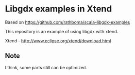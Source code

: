 Libgdx examples in Xtend
=====

Based on https://github.com/rathboma/scala-libgdx-examples

This repository is an example of using libgdx with xtend.

Xtend - http://www.eclipse.org/xtend/download.html

Note
---
I think, some parts still can be optimized.